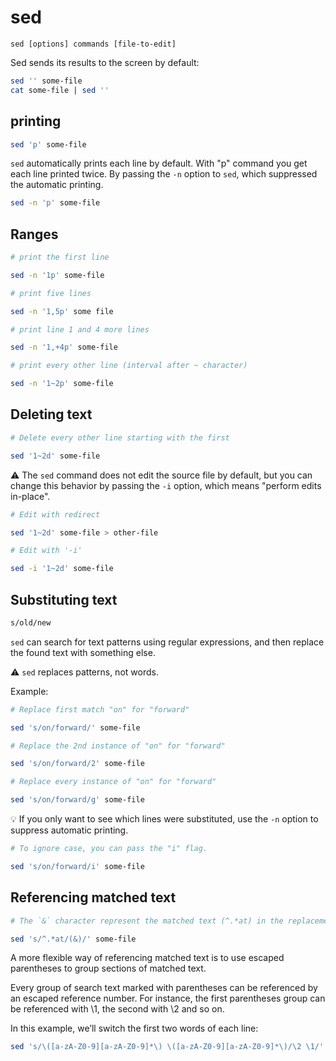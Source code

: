 # sed

`sed [options] commands [file-to-edit]`

Sed sends its results to the screen by default:

```bash
sed '' some-file
cat some-file | sed ''
```

## printing

```bash
sed 'p' some-file
```

`sed` automatically prints each line by default. With "p" command you get each line printed twice. By passing the `-n` option to `sed`, which suppressed the automatic printing.

```bash
sed -n 'p' some-file
```

## Ranges

```bash
# print the first line

sed -n '1p' some-file
```

```bash
# print five lines 

sed -n '1,5p' some file
```

```bash
# print line 1 and 4 more lines

sed -n '1,+4p' some-file
```

```bash
# print every other line (interval after ~ character)

sed -n '1~2p' some-file
```

## Deleting text

```bash
# Delete every other line starting with the first

sed '1~2d' some-file
```

⚠ The `sed` command does not edit the source file by default, but you can change this behavior by passing the `-i` option, which means "perform edits in-place". 

```bash
# Edit with redirect

sed '1~2d' some-file > other-file

# Edit with '-i'

sed -i '1~2d' some-file
```

## Substituting text

```bash
s/old/new
```

`sed` can search for text patterns using regular expressions, and then replace the found text with something else.

⚠ `sed` replaces patterns, not words.

Example:

```bash
# Replace first match "on" for "forward" 

sed 's/on/forward/' some-file
```

```bash
# Replace the 2nd instance of "on" for "forward" 

sed 's/on/forward/2' some-file
```

```bash
# Replace every instance of "on" for "forward" 

sed 's/on/forward/g' some-file
```

💡 If you only want to see which lines were substituted, use the `-n` option to suppress automatic printing.

```bash
# To ignore case, you can pass the "i" flag.

sed 's/on/forward/i' some-file
```

## Referencing matched text

```bash
# The `&` character represent the matched text (^.*at) in the replacement string.

sed 's/^.*at/(&)/' some-file
```

A more flexible way of referencing matched text is to use escaped parentheses to group sections of matched text.

Every group of search text marked with parentheses can be referenced by an escaped reference number. For instance, the first parentheses group can be referenced with \1, the second with \2 and so on.

In this example, we’ll switch the first two words of each line:

```bash
sed 's/\([a-zA-Z0-9][a-zA-Z0-9]*\) \([a-zA-Z0-9][a-zA-Z0-9]*\)/\2 \1/' song.txt
```


